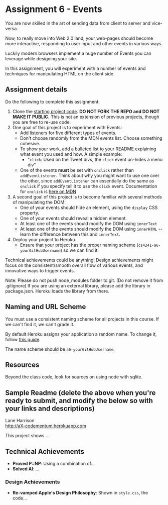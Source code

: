 Assignment 6 - Events
===

You are now skilled in the art of sending data from client to server and vice-versa.

Now, to really move into Web 2.0 land, your web-pages should become more interactive, responding to user input and other events in various ways.

Luckily modern browsers implement a huge number of Events you can leverage while designing your site.

In this assignment, you will experiment with a number of events and techniques for manipulating HTML on the client side.

Assignment details
---

Do the following to complete this assignment:

1. Clone the [starting project code](https://github.com/cs4241-16b/A6-Events). **DO NOT FORK THE REPO and DO NOT MAKE IT PUBLIC.** This is not an extension of previous projects, though you are free to re-use code. 
2. One goal of this project is to experiment with Events: 
    * Add listeners for five different types of events.
    * Don't choose randomly from the MDN events list. Choose something cohesive.
    * To show your work, add a bulleted list to your README explaining what event you used and how. A simple example:
        * "`click`: Used on the Tweet divs, the `click` event un-hides a menu div"
    * One of the events **must** be set with `onclick` rather than `addEventListener`. Think about why you might want to use one over the other, since `addEventListener` can essentially do the same as `onclick` if you specify tell it to use the `click` event. Documentation for `onclick` is [here on MDN](https://developer.mozilla.org/en-US/docs/Web/API/GlobalEventHandlers/onclick)
3. A second goal of this project is to become familiar with several methods of manipulating the DOM:
    * One of your events should hide an element, using the `display` CSS property.
    * One of your events should reveal a hidden element.
    * At least one of the events should modify the DOM using `innerText`
    * At least one of the events should modify the DOM using `innerHTML` -- learn the difference between this and `innerText`.
3. Deploy your project to Heroku.
    * Ensure that your project has the proper naming scheme (`cs4241-a6-yourGitHubUsername`) so we can find it.


Technical achievements could be anything!
Design achievements might focus on the consistent/smooth overall flow of various events, and innovative ways to trigger events.

Note: Please do not push node_modules folder to git. (Do not remove it from .gitignore) If you are using an external library, please add the library in package.json. Heroku loads the library from there. 

Naming and URL Scheme
---

You must use a consistent naming scheme for all projects in this course.
If we can't find it, we can't grade it.

By default Heroku assigns your application a random name.
To change it, follow [this guide](https://devcenter.heroku.com/articles/renaming-apps).

The name scheme should be `a6-yourGitHubUsername`.

Resources
---

Beyond the class code, look for sources on using node with sqlite.

Sample Readme (delete the above when you're ready to submit, and modify the below so with your links and descriptions)
---

Lane Harrison  
http://aX-codementum.herokuapp.com

This project shows ...

## Technical Achievements
- **Proved P=NP**: Using a combination of...
- **Solved AI**: ...

### Design Achievements
- **Re-vamped Apple's Design Philosophy**: Shown in `style.css`, the code...
